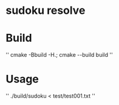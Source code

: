 # sudoku resolve

# Build
''
cmake -Bbuild -H.; cmake --build build
''

# Usage
''
./build/sudoku < test/test001.txt
''

